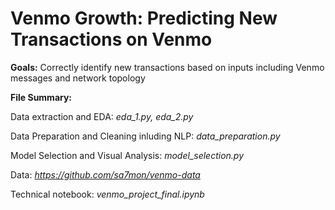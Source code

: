 # Venmo Growth: Predicting New Transactions on Venmo

**Goals:** Correctly identify new transactions based on inputs including Venmo messages and network topology

**File Summary:**

Data extraction and EDA: *eda_1.py, eda_2.py*

Data Preparation and Cleaning inluding NLP: *data_preparation.py*

Model Selection and Visual Analysis: *model_selection.py*

Data: *https://github.com/sa7mon/venmo-data*

Technical notebook: *venmo_project_final.ipynb*
